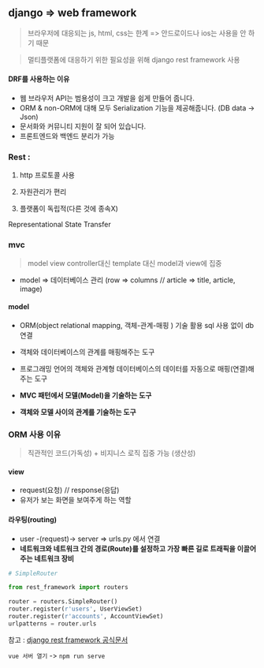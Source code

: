 ## django => web framework

> 브라우저에 대응되는 js, html, css는 한계 => 안드로이드나 ios는 사용을 안 하기 때문

> 멀티플랫폼에 대응하기 위한 필요성을 위해 django rest framework 사용



#### DRF를 사용하는 이유

- 웹 브라우저 API는 범용성이 크고 개발을 쉽게 만들어 줍니다.
- ORM & non-ORM에 대해 모두 Serialization 기능을 제공해줍니다. (DB data -> Json)
- 문서화와 커뮤니티 지원이 잘 되어 있습니다.
- 프론트엔드와 백엔드 분리가 가능



### Rest : 

1. http 프로토콜 사용

2. 자원관리가 편리

3. 플랫폼이 독립적(다른 것에 종속X)



Representational State Transfer



### mvc

> model view controller대신 template 대신 model과 view에 집중

- model => 데이터베이스 관리 (row => columns // article => title, article, image)



#### model

- ORM(object relational mapping, 객체-관계-매핑 ) 기술 활용 sql 사용 없이 db 연결

- 객체와 데이터베이스의 관계를 매핑해주는 도구
- 프로그래밍 언어의 객체와 관계형 데이터베이스의 데이터를 자동으로 매핑(연결)해주는 도구
- **MVC 패턴에서 모델(Model)을 기술하는 도구**
- **객체와 모델 사이의 관계를 기술하는 도구**



### ORM 사용 이유

> 직관적인 코드(가독성) + 비지니스 로직 집중 가능 (생산성)



#### view

- request(요청) // response(응답)
- 유저가 보는 화면을 보여주게 하는 역할



#### 라우팅(routing)

- user -(request)->  server   => urls.py 에서 연결
- **네트워크와 네트워크 간의 경로(Route)를 설정하고 가장 빠른 길로 트래픽을 이끌어주는 네트워크 장비**



```python
# SimpleRouter

from rest_framework import routers

router = routers.SimpleRouter()
router.register(r'users', UserViewSet)
router.register(r'accounts', AccountViewSet)
urlpatterns = router.urls
```





참고 : [django rest framework 공식문서](https://www.django-rest-framework.org/)



`vue 서버 열기`   -> `npm run serve`

